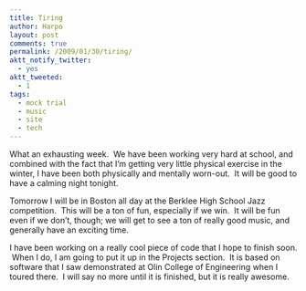 ```yaml
---
title: Tiring
author: Harpo
layout: post
comments: true
permalink: /2009/01/30/tiring/
aktt_notify_twitter:
  - yes
aktt_tweeted:
  - 1
tags:
  - mock trial
  - music
  - site
  - tech
---
```

What an exhausting week.  We have been working very hard at school, and combined with the fact that I&#8217;m getting very little physical exercise in the winter, I have been both physically and mentally worn-out.  It will be good to have a calming night tonight.

Tomorrow I will be in Boston all day at the Berklee High School Jazz competition.  This will be a ton of fun, especially if we win.  It will be fun even if we don&#8217;t, though; we will get to see a ton of really good music, and generally have an exciting time.

I have been working on a really cool piece of code that I hope to finish soon.  When I do, I am going to put it up in the Projects section.  It is based on software that I saw demonstrated at Olin College of Engineering when I toured there.  I will say no more until it is finished, but it is really awesome.